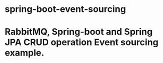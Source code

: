 # spring-boot-event-sourcing

# RabbitMQ, Spring-boot and Spring JPA CRUD operation Event sourcing example.
